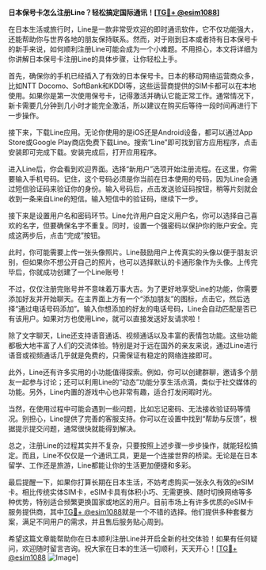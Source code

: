**日本保号卡怎么注册Line？轻松搞定国际通讯！[[TG💪+ @esim1088](https://t.me/s/esim1088)]**

在日本生活或旅行时，Line是一款非常受欢迎的即时通讯软件，它不仅功能强大，还能帮助你与世界各地的朋友保持联系。然而，对于刚到日本或者持有日本保号卡的新手来说，如何顺利注册Line可能会成为一个小难题。不用担心，本文将详细为你讲解日本保号卡注册Line的具体步骤，让你轻松上手。

首先，确保你的手机已经插入了有效的日本保号卡。日本的移动网络运营商众多，比如NTT Docomo、SoftBank和KDDI等，这些运营商提供的SIM卡都可以在本地使用。如果你是第一次使用保号卡，记得激活并确认它能正常工作。通常情况下，新卡需要几分钟到几小时才能完全激活，所以建议在购买后等待一段时间再进行下一步操作。

接下来，下载Line应用。无论你使用的是iOS还是Android设备，都可以通过App Store或Google Play商店免费下载Line。搜索“Line”即可找到官方应用程序，点击安装即可完成下载。安装完成后，打开应用程序。

进入Line后，你会看到欢迎界面。选择“新用户”选项开始注册流程。在这里，你需要输入手机号码。记住，这个号码必须是你当前在日本使用的号码，因为Line会通过短信验证码来验证你的身份。输入号码后，点击发送验证码按钮，稍等片刻就会收到一条来自Line的短信。输入短信中的验证码，继续下一步。

接下来是设置用户名和密码环节。Line允许用户自定义用户名，你可以选择自己喜欢的名字，但要确保名字不重复。同时，设置一个强密码以保护你的账户安全。完成这两步后，点击“完成”按钮。

此时，你可能需要上传一张头像照片。Line鼓励用户上传真实的头像以便于朋友识别，但如果你不想公开自己的照片，也可以选择默认的卡通形象作为头像。上传完毕后，你就成功创建了一个Line账号！

不过，仅仅注册完账号并不意味着万事大吉。为了更好地享受Line的功能，你需要添加好友并开始聊天。在主界面上方有一个“添加朋友”的图标，点击它，然后选择“通过电话号码添加”。输入你想添加的好友的电话号码，Line会自动匹配是否已有该用户。如果对方也使用Line，就可以直接发送好友请求啦！

除了文字聊天，Line还支持语音通话、视频通话以及丰富的表情包功能。这些功能都极大地丰富了人们的交流体验。特别是对于远在国外的亲友来说，通过Line进行语音或视频通话几乎就是免费的，只需保证有稳定的网络连接即可。

此外，Line还有许多实用的小功能值得探索。例如，你可以创建群聊，邀请多个朋友一起参与讨论；还可以利用Line的“动态”功能分享生活点滴，类似于社交媒体的功能。另外，Line内置的游戏中心也非常有趣，适合打发闲暇时光。

当然，在使用过程中可能会遇到一些问题，比如忘记密码、无法接收验证码等情况。别担心，Line提供了完善的客服支持。你可以在设置中找到“帮助与反馈”，根据提示提交问题，通常很快就能得到解决。

总之，注册Line的过程其实并不复杂，只要按照上述步骤一步步操作，就能轻松搞定。而且，Line不仅仅是一个通讯工具，更是一个连接世界的桥梁。无论是在日本留学、工作还是旅游，Line都能让你的生活更加便捷和多彩。

最后提醒一下，如果你打算长期在日本生活，不妨考虑购买一张永久有效的eSIM卡。相比传统实体SIM卡，eSIM卡具有体积小巧、无需更换、随时切换网络等多种优势，特别适合频繁更换国家或地区的用户。目前市场上有许多优质的eSIM卡服务提供商，其中[TG💪+ @esim1088](https://t.me/s/esim1088)就是一个不错的选择。他们提供多种套餐方案，满足不同用户的需求，并且售后服务贴心周到。

希望这篇文章能帮助你在日本顺利注册Line并开启全新的社交体验！如果有任何疑问，欢迎随时留言咨询。祝大家在日本的生活一切顺利，天天开心！[[TG💪+ @esim1088](https://t.me/s/esim1088) ![Image](https://i.postimg.cc/4NQfJmqS/Snipaste-2025-05-13-00-14-12.png)]